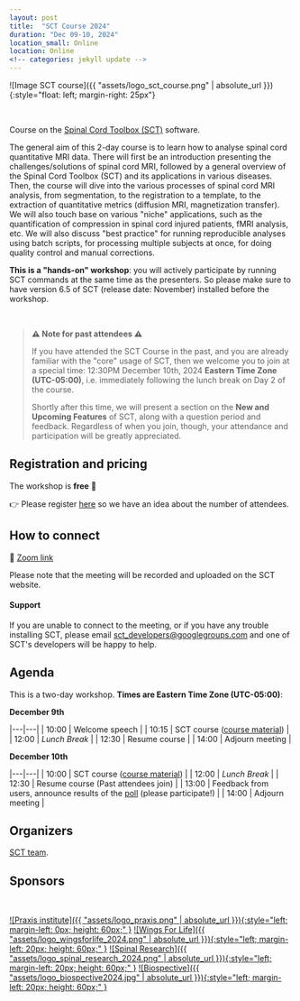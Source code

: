 ```yaml
---
layout: post
title:  "SCT Course 2024"
duration: "Dec 09-10, 2024"
location_small: Online
location: Online
<!-- categories: jekyll update -->
---
```


![Image SCT course]({{ "assets/logo_sct_course.png" | absolute_url }}){:style="float: left; margin-right: 25px"}

&nbsp;

Course on the [Spinal Cord Toolbox (SCT)](https://spinalcordtoolbox.com/) software.

The general aim of this 2-day course is to learn how to analyse spinal cord quantitative MRI data. There will first be an introduction presenting the challenges/solutions of spinal cord MRI, followed by a general overview of the Spinal Cord Toolbox (SCT) and its applications in various diseases. Then, the course will dive into the various processes of spinal cord MRI analysis, from segmentation, to the registration to a template, to the extraction of quantitative metrics (diffusion MRI, magnetization transfer). We will also touch base on various "niche" applications, such as the quantification of compression in spinal cord injured patients, fMRI analysis, etc. We will also discuss "best practice" for running reproducible analyses using batch scripts, for processing multiple subjects at once, for doing quality control and manual corrections.

**This is a "hands-on" workshop**: you will actively participate by running SCT commands at the same time as the presenters. So please make sure to have version 6.5 of SCT (release date: November) installed before the workshop.

&nbsp;

> **⚠️ Note for past attendees ⚠️**
>
> If you have attended the SCT Course in the past, and you are already familiar with the "core" usage of SCT, then we welcome you to join at a special time: 12:30PM December 10th, 2024 **Eastern Time Zone (UTC-05:00)**, i.e. immediately following the lunch break on Day 2 of the course.
>
> Shortly after this time, we will present a section on the **New and Upcoming Features** of SCT, along with a question period and feedback. Regardless of when you join, though, your attendance and participation will be greatly appreciated.

## Registration and pricing

The workshop is **free** 🙂

👉 Please register [here](https://forms.gle/Ggz8UQ5Kb8oiVqXd7) so we have an idea about the number of attendees.

## How to connect

🎥 [Zoom link](https://polymtl-ca.zoom.us/j/87975574519)

Please note that the meeting will be recorded and uploaded on the SCT website.

#### Support

If you are unable to connect to the meeting, or if you have any trouble installing SCT, please email sct_developers@googlegroups.com and one of SCT's developers will be happy to help.

## Agenda

This is a two-day workshop. **Times are Eastern Time Zone (UTC-05:00)**:


**December 9th**

|---|---|
| 10:00 | Welcome speech |
| 10:15 | SCT course ([course material](https://docs.google.com/presentation/d/1uUOpgshwnyC2p8r2GalXlUczQLpX6PfJbtzNELxbqdI)) |
| 12:00 | _Lunch Break_ |
| 12:30 | Resume course |
| 14:00 | Adjourn meeting |

**December 10th**

|---|---|
| 10:00 | SCT course ([course material](https://docs.google.com/presentation/d/1uUOpgshwnyC2p8r2GalXlUczQLpX6PfJbtzNELxbqdI)) |
| 12:00 | _Lunch Break_ |
| 12:30 | Resume course (Past attendees join) |
| 13:00 | Feedback from users, announce results of the [poll](https://forms.gle/7ewfXVhvRPwLxu5A8) (please participate!) |
| 14:00 | Adjourn meeting |

## Organizers

[SCT team](https://github.com/orgs/spinalcordtoolbox/people).

## Sponsors

&nbsp;

[![Praxis institute]({{ "assets/logo_praxis.png" | absolute_url }}){:style="left; margin-left: 0px; height: 60px;"  }](https://praxisinstitute.org/)
[![Wings For Life]({{ "assets/logo_wingsforlife_2024.png" | absolute_url }}){:style="left; margin-left: 20px; height: 60px;"  }](https://www.wingsforlife.com/uk/)
[![Spinal Research]({{ "assets/logo_spinal_research_2024.png" | absolute_url }}){:style="left; margin-left: 20px; height: 60px;"  }](https://spinal-research.org/)
[![Biospective]({{ "assets/logo_biospective2024.jpg" | absolute_url }}){:style="left; margin-left: 20px; height: 60px;"  }](https://biospective.com/)
